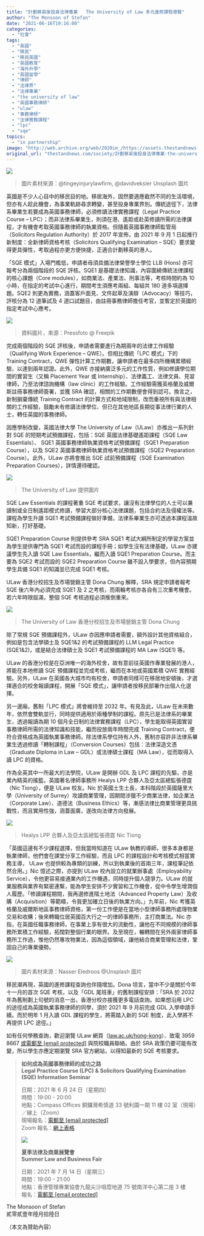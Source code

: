 ```yaml
---
title: "計劃移英後投身法律專業   The University of Law 多元進修課程導覽"
author: "The Monsoon of Stefan"
date: "2021-06-16T19:16:00"
categories:
  - "社會"
tags:
  - "英國"
  - "移民"
  - "移民英國"
  - "英國教育"
  - "海外升學"
  - "英國留學"
  - "律師"
  - "法律界"
  - "法律專業"
  - "the university of law"
  - "英國事務律師"
  - "ulaw"
  - "事務律師"
  - "法律實務課程"
  - "lpc"
  - "sqe"
topics:
  - "in partnership"
image: "http://web.archive.org/web/2020im_/https://assets.thestandnews.com/media/photos/24-0720copy_jMwHd.png"
original_url: "thestandnews.com/society/計劃移英後投身法律專業-the-university-of-law-多元進修課程導覽"
---
```

![](http://web.archive.org/web/2020im_/https://assets.thestandnews.com/media/photos/24-0720copy_jMwHd.png)
> 圖片素材來源：@tingeyinjurylawfirm, @davidveksler Unsplash 圖片

英國是不少人心目中的移民目的地。移居海外，固然要適應截然不同的生活環境，但亦有人趁此機會，為事業軌跡尋求轉變，甚至投身專業界別。傳統途徑下，法律系畢業生若要成為英國事務律師，必須修讀法律實務課程（Legal Practice Course – LPC）；而非法律系畢業生，則須在港、遙距或赴英修讀所需的法律課程，才有機會考取英國事務律師的執業資格。但隨着英國事務律師監管局（Solicitors Regulation Authority）於 2017 年宣佈，由 2021 年 9 月 1 日起推行新制度：全新律師資格考核（Solicitors Qualifying Examination – SQE）要求變得更具彈性，考取過程亦更方便快捷，正適合計劃移英的港人。

「SQE 模式」入場門檻低，申請者毋須具備法律榮譽學士學位 LLB (Hons) 亦可報考分為兩個階段的 SQE 評核。SQE1 是基礎法律知識，內容圍繞傳統法律課程的核心課題（Core modules），如商業法、產業法、刑事法等，考核時間約為 10 小時，在指定的考試中心進行，期間考生須應考兩組、每組共 180 道多項選擇題。SQE2 則更為實務，涵蓋客戶面見、文件起草及演辯（Advocacy）等技巧，評核分為 12 道筆試及 4 道口試題目，由註冊事務律師擔任考官，並暫定於英國的指定考試中心應考。

![](http://web.archive.org/web/2020im_/https://assets.thestandnews.com/media/photos/6_ETGiL.jpg)
> 資料圖片，來源：Pressfoto @ Freepik

完成兩個階段的 SQE 評核後，申請者需要進行為期兩年的法律工作經驗（Qualifying Work Experience – QWE）。但相比傳統「LPC 模式」下的 Training Contract，QWE 彈性計算工作期數，讓申請者在最多四所機構累積經驗，以達到兩年認證。此外，QWE 亦接納廣泛多元的工作性質，例如修讀學位期間的實習生（又稱 Placement Year 或 Internship）、法律義工、法律文員、見習律師，乃至法律諮詢機構（law clinic）的工作經驗。工作經驗需獲英格蘭及威爾斯註冊事務律師簽署，並獲 SRA 確認，相關的工作期數便會得到認可。換言之，新制摒棄傳統 Training Contract 的計算方式和地域限制，改而重視所有與法律相關的工作經驗，鼓勵未有修讀法律學位、但已在其他地區長期從事法律行業的人士，轉任英國的事務律師。

因應學制改變，英國法律大學 The University of Law（ULaw）亦推出一系列針對 SQE 的短期考試預備課程，包括：SQE 英國法律基礎遙距課程（SQE Law Essentials）、 SQE1 英國事務律師執業資格考試預備課程（SQE1 Preparation Course），以及 SQE2 英國事務律師執業資格考試預備課程（SQE2 Preparation Course）。此外，ULaw 亦將會推出 SQE 試前預備課程（SQE Examination Preparation Courses），詳情還待確認。

![](http://web.archive.org/web/2020im_/https://assets.thestandnews.com/media/photos/0_MlPzJ.jpg)
> The University of Law 提供圖片

SQE Law Essentials 的課程著重 SQE 考試要求，讓沒有法律學位的人士可以兼讀制或全日制遙距模式修讀，學習大部分核心法律課題，包括合約法及侵權法等。課程為學生升讀 SQE1 考試預備課程做好準備，法律系畢業生亦可透過本課程溫故知新，打好基礎。

SQE1 Preparation Course 則提供參考 SRA SQE1 考試大綱所制定的學習方案並為學生提供專門為 SQE1 考試而設的課程手冊；如學生沒有法律基礎，ULaw 亦建議學生先入讀 SQE Law Essentials，繼而入讀 SQE1 Preparation Course。而主要為 SQE2 考試而設的 SQE2 Preparation Course 雖不設入學要求，但內容預期學生具備 SQE1 的知識並已完成 SQE1 考核。

ULaw 香港分校招生及市場營銷主管 Dona Chung 解釋，SRA 規定申請者報考 SQE 後六年內必須完成 SQE1 及 2 之考核，而兩輪考核亦各自有三次重考機會。若六年時限屆滿，整個 SQE 考核過程必須推倒重來。

![](http://web.archive.org/web/2020im_/https://assets.thestandnews.com/media/photos/1_M1uHQ.jpg)
> The University of Law 香港分校招生及市場營銷主管 Dona Chung

除了常規 SQE 預備課程外，ULaw 亦因應申請者需要，額外設計其他資格組合，例如是包含法學碩士及 SQE1&2 的考試預備課程的 LLM Legal Practice (SQE1&2)，或是結合法律碩士及 SQE1 考試預備課程的 MA Law (SQE1) 等。

ULaw 的香港分校是在亞洲唯一的海外校舍，故有意前往英國作專業發展的港人，將能在本地修讀 SQE 預備課程並完成考核，繼而在本地或英國累積 QWE 實務經驗。另外，ULaw 在英國各大城市均有校舍，申請者同樣可在移居地安頓後，才選擇適合的校舍報讀課程，開展「SQE 模式」，讓申請者按移民部署作出個人化選擇。

另一邊廂，舊制「LPC 模式」將會維持至 2032 年。有見及此，ULaw 在未來數年，依然會雙軌並行，同時提供適用於兩種學制的課程。原先已是法律系的畢業生，透過報讀為期 10 個月全日制的法律實務課程（LPC），學生能取得英國實習事務律師所需的法律知識和技能，繼而投放兩年時間完成 Training Contract，便符合資格成為英國執業事務律師。除法律系學位持有人外，舊制亦容許非法律系畢業生透過修讀「轉制課程」（Conversion Courses）包括：法律深造文憑（Graduate Diploma in Law – GDL）或法律碩士課程（MA Law），從而取得入讀 LPC 的資格。

作為全英其中一所最大的法學院，ULaw 是開辦 GDL 及 LPC 課程的先驅，亦是業內精英的搖籃。英國著名律師事務所 Healys LPP 合夥人及亞太區總監張德霆（Nic Tiong），便是 ULaw 校友。Nic 於英國土生土長，本科階段於英國薩里大學（University of Surrey）攻讀商業管理，因期間涉獵不少商業法律，如企業法（Corporate Law）、道德法（Business Ethics）等，漸感法律比商業管理更具挑戰性，而且實用性強，涵蓋面廣，遂改向法律方向發展。

![](http://web.archive.org/web/2020im_/https://assets.thestandnews.com/media/photos/t_fgCfj.jpg)
> Healys LPP 合夥人及亞太區總監張德霆 Nic Tiong

「英國這邊有不少課程選擇，但我當時知道在 ULaw 執教的導師，很多本身都是執業律師，他們會在課堂分享工作經驗，而且 LPC 的課程設計和考核模式相當實務主導， ULaw 也提供較為專類的訓練，所以到執業後的首兩三年，課程筆記依然合用。」Nic 憶述之際，亦提到 ULaw 校內設立的就業辦事處（Employability Service），令他更容易接通業內的工作機遇，同時提升個人競爭力。ULaw 的就業服務與業界有緊密連繫，能為學生安排不少實習和工作機會，從中令學生增潤個人履歷。「修讀課程期間，我再選修進階土地法（Advanced Property Law）及收購（Acquisition）等範疇，令我更加確立日後的執業方向。」九年前，Nic 考獲英格蘭及威爾斯地區事務律師資格，第一份工作便是在當地小型律師事務所處理物業交易和收購；後來轉職位居英國百大行之一的律師事務所，主打商業法。Nic 亦指，在英國任職事務律師，在事業上享有很大的流動性，讓他在不同規模的律師事務所累積工作經驗，拓闊對整個行業的眼界。及至現在，輾轉間在另外兩家律師事務所工作過，惟他仍然專攻物業法，因為這個領域，讓他結合商業管理和法律，鞏固自己的專業優勢。

![](http://web.archive.org/web/2020im_/https://assets.thestandnews.com/media/photos/nasser-eledroos-20fmGtxKs_I-unsplash20copy_WD6WG.png)
> 圖片素材來源：Nasser Eledroos @Unsplash 圖片

移民潮再現，英國的進修課程查詢也伴隨增加。Dona 坦言，當中不少是關於今年十一月的首次 SQE 考核，以及「GDL 尾班車」的舊制課程安排：「SRA 於 2032 年為舊制劃上句號的消息一出，香港分校亦接獲更多電話查詢。如果想沿用 LPC 的途徑成為英國執業事務律師的同學，須於 2021 年 9 月前完成 GDL 入學申請手續。而於明年 1 月入讀 GDL 課程的學生，將需踏入新的 SQE 制度，此入學將不再提供 LPC 途徑。」

如有任何學務查詢，歡迎瀏覽 ULaw 網頁（[law.ac.uk/hong-kong](http://web.archive.org/web/20211229132748/https://law.ac.uk/hong-kong)）、致電 3959 8667 [或電郵至 \[email protected\]](/web/20211229132748/https://www.thestandnews.com/cdn-cgi/l/email-protection#2f7c5b5a4b5667646f434e58014e4c015a44) 與院校職員聯絡。由於 SRA 政策仍要可能有改變，所以學生亦應定期瀏覽 SRA 官方網站，以得知最新的 SQE 考核要求。

> **如何成為英國事務律師的成功之路  
> Legal Practice Course (LPC) & Solicitors Qualifying Examination (SQE) Information Seminar**
> 
> 日期：2021 年 6 月 24 日（星期四）  
> 時間：19:00 - 20:00  
> 地點：Compass Offices 銅鑼灣希慎道 33 號利園一期 11 樓 02 室（現場）／線上（Zoom）  
> 現場報名：[電郵至 \[email protected\]](/web/20211229132748/https://www.thestandnews.com/cdn-cgi/l/email-protection#386b4c4d5c4170737854594f16595b164d53)  
> Zoom 報名：[網上表格](http://web.archive.org/web/20211229132748/https://zoom.us/webinar/register/WN_CaROkpqLRpmD_E_chXiabA)
> 
> ![](http://web.archive.org/web/2020im_/https://assets.thestandnews.com/media/photos/1_mJHOS.jpg)
> 
> **夏季法律及商業展覽會  
> Summer Law and Business Fair**
> 
> 日期：2021 年 7 月 14 日（星期三）  
> 時間：19:00 - 21:00  
> 地點：香港管理專業協會九龍尖沙咀麼地道 75 號南洋中心第二座 3 樓  
> 報名：[電郵至 \[email protected\]](/web/20211229132748/https://www.thestandnews.com/cdn-cgi/l/email-protection#a9fadddccdd0e1e2e9c5c8de87c8ca87dcc2)

The Monsoon of Stefan  
貳零貳壹年陸月拾陸日

（本文為贊助內容）